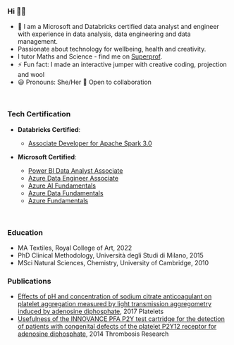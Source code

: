 ### Hi 👋🏼

<!--
**ksenia-5/ksenia-5** is a ✨ _special_ ✨ repository because its `README.md` (this file) appears on your GitHub profile.
- 🤔 I’m looking for help with computer vision.
-->

- 🔭 I am a Microsoft and Databricks certified data analyst and engineer with experience in data analysis, data engineering and data management.
- Passionate about technology for wellbeing, health and creativity.
- I tutor Maths and Science - find me on [Superprof](https://www.superprof.co.uk/encouraging-and-supportive-maths-and-science-tuition-london-from-experienced-passionate-and-dedicated-tutor.html). 
- ⚡ Fun fact: I made an interactive jumper with creative coding, projection and wool
- 😃 Pronouns: She/Her
   👯 Open to collaboration
<br>

### Tech Certification

- **Databricks Certified**:
  - [Associate Developer for Apache Spark 3.0](https://credentials.databricks.com/926f99f5-4272-464a-a27f-86472bd01f06)
    
- **Microsoft Certified**:
  - [Power BI Data Analyst Associate](https://learn.microsoft.com/en-gb/users/kseniagermanovich-7360/credentials/certification/data-analyst-associate?tab=credentials-tab)
  - [Azure Data Engineer Associate](https://learn.microsoft.com/en-us/users/kseniagermanovich-7360/credentials/108751bb80d151dc?ref=https%3A%2F%2Fwww.linkedin.com%2F)
  - [Azure AI Fundamentals](https://learn.microsoft.com/en-us/users/kseniagermanovich-7360/credentials/9aad71f22bad9ccd?ref=https%3A%2F%2Fwww.linkedin.com%2F)
  - [Azure Data Fundamentals](https://learn.microsoft.com/en-us/users/kseniagermanovich-7360/credentials/1e34b64e99f9c1f3?ref=https%3A%2F%2Fwww.linkedin.com%2F)
  - [Azure Fundamentals](https://learn.microsoft.com/en-us/users/kseniagermanovich-7360/credentials/130eaee7ce7ea4a0?ref=https%3A%2F%2Fwww.linkedin.com%2F)
<br>

### Education

* MA Textiles, Royal College of Art, 2022
* PhD Clinical Methodology, Università degli Studi di Milano, 2015
* MSci Natural Sciences, Chemistry, University of Cambridge, 2010

### Publications
* [Effects of pH and concentration of sodium citrate anticoagulant on platelet aggregation measured by light transmission aggregometry induced by adenosine diphosphate](https://doi.org/10.1080/09537104.2017.1327655), 2017 Platelets   
* [Usefulness of the INNOVANCE PFA P2Y test cartridge for the detection of patients with congenital defects of the platelet P2Y12 receptor for adenosine diphosphate](https://doi.org/10.1016/j.thromres.2013.11.022), 2014 Thrombosis Research 
